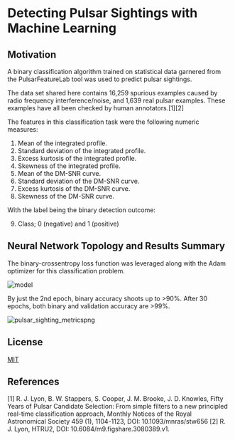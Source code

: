 # Detecting Pulsar Sightings with Machine Learning

## Motivation
A binary classification algorithm trained on statistical data garnered from the PulsarFeatureLab tool was used to predict pulsar sightings. 

The data set shared here contains 16,259 spurious examples caused by radio frequency interference/noise, and 1,639 real pulsar examples. These examples have all been checked by human annotators.[1][2]

The features in this classification task were the following numeric measures:

1. Mean of the integrated profile.
2. Standard deviation of the integrated profile.
3. Excess kurtosis of the integrated profile.
4. Skewness of the integrated profile.
5. Mean of the DM-SNR curve.
6. Standard deviation of the DM-SNR curve.
7. Excess kurtosis of the DM-SNR curve.
8. Skewness of the DM-SNR curve.

With the label being the binary detection outcome:

9. Class; 0 (negative) and 1 (positive)

## Neural Network Topology and Results Summary
The binary-crossentropy loss function was leveraged along with the Adam optimizer for this classification problem.

![model](https://user-images.githubusercontent.com/48378196/96961401-4be81500-1550-11eb-9cd2-4e0f682c3b56.png)

By just the 2nd epoch, binary accuracy shoots up to >90%. After 30 epochs, both binary and validation accuracy are >99%. 

![pulsar_sighting_metricspng](https://user-images.githubusercontent.com/48378196/97005319-00525d00-158a-11eb-9a73-8f4f689dc1fe.png)

## License
[MIT](https://choosealicense.com/licenses/mit/) 

## References
[1] R. J. Lyon, B. W. Stappers, S. Cooper, J. M. Brooke, J. D. Knowles, Fifty Years of Pulsar Candidate Selection: From simple filters to a new principled real-time classification approach, Monthly Notices of the Royal Astronomical Society 459 (1), 1104-1123, DOI: 10.1093/mnras/stw656 [2] R. J. Lyon, HTRU2, DOI: 10.6084/m9.figshare.3080389.v1.
